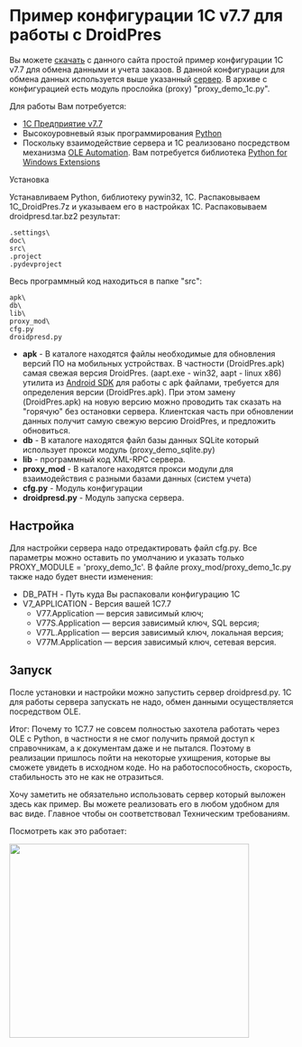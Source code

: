 

# Пример конфигурации 1С v7.7 для работы с DroidPres #

Вы можете [скачать](http://code.google.com/p/droidpres/downloads/detail?name=1C_DroidPres.7z) с данного сайта простой пример конфигурации 1С v7.7 для обмена данными и учета заказов. В данной конфигурации для обмена данных используется выше указанный [сервер](http://code.google.com/p/droidpres/downloads/detail?name=droidpresd.tar.bz2). В архиве с конфигурацией есть модуль прослойка (proxy) "proxy\_demo\_1c.py".

Для работы Вам потребуется:

  * [1С Предприятие v7.7](http://ru.wikipedia.org/wiki/1%D0%A1:%D0%9F%D1%80%D0%B5%D0%B4%D0%BF%D1%80%D0%B8%D1%8F%D1%82%D0%B8%D0%B5#.D0.92.D0.B5.D1.80.D1.81.D0.B8.D1.8F_7..D1.85_.287.0.2C_7.5.2C_7.7.29)
  * Высокоуровневый язык программирования [Python](http://www.python.org/)
  * Поскольку взаимодействие сервера и 1С реализовано посредством механизма [OLE Automation](http://ru.wikipedia.org/wiki/OLE). Вам потребуется библиотека [Python for Windows Extensions](http://pywin32.sourceforge.net)


Установка

Устанавливаем Python, библиотеку pywin32, 1С. Распаковываем 1C\_DroidPres.7z и указываем его в настройках 1С. Распаковываем droidpresd.tar.bz2 результат:

```
.settings\
doc\
src\
.project
.pydevproject
```
Весь программный код находиться в папке "src":
```
apk\
db\
lib\
proxy_mod\
cfg.py
droidpresd.py
```

  * **apk** - В каталоге находятся файлы необходимые для обновления версий ПО на мобильных устройствах. В частности (DroidPres.apk) самая свежая версия DroidPres. (aapt.exe - win32, aapt - linux x86) утилита из [Android SDK](http://developer.android.com/sdk/index.html) для работы с apk файлами, требуется для определения версии (DroidPres.apk). При этом замену (DroidPres.apk) на новую версию можно проводить так сказать на "горячую" без остановки сервера. Клиентская часть при обновлении данных получит самую свежую версию DroidPres, и предложить обновиться.
  * **db** - В каталоге находятся файл базы данных SQLite который использует прокси модуль (proxy\_demo\_sqlite.py)
  * **lib** - программный код XML-RPC сервера.
  * **proxy\_mod** - В каталоге находятся прокси модули для взаимодействия с разными базами данных (систем учета)
  * **cfg.py** - Модуль конфигурации
  * **droidpresd.py** - Модуль запуска сервера.

## Настройка ##

Для настройки сервера надо отредактировать файл cfg.py. Все параметры можно оставить по умолчанию и указать только PROXY\_MODULE = 'proxy\_demo\_1c'. В файле proxy\_mod/proxy\_demo\_1c.py также надо будет внести изменения:

  * DB\_PATH - Путь куда Вы распаковали конфигурацию 1С
  * V7\_APPLICATION - Версия вашей 1С7.7
    * V77.Application — версия зависимый ключ;
    * V77S.Application — версия зависимый ключ, SQL версия;
    * V77L.Application — версия зависимый ключ, локальная версия;
    * V77M.Application — версия зависимый ключ, сетевая версия.

## Запуск ##

После установки и настройки можно запустить сервер droidpresd.py. 1С для работы сервера запускать не надо, обмен данными осуществляется посредством OLE.

Итог: Почему то 1С7.7 не совсем полностью захотела работать через OLE с Python, в частности я не смог получить прямой доступ к справочникам, а к документам даже и не пытался. Поэтому в реализации пришлось пойти на некоторые ухищрения, которые вы сможете увидеть в исходном коде. Но на работоспособность, скорость, стабильность это не как не отразиться.

Хочу заметить не обязательно использовать сервер который выложен здесь как пример. Вы можете реализовать его в любом удобном для вас виде. Главное чтобы он соответствовал Техническим требованиям.

Посмотреть как это работает:

<a href='http://www.youtube.com/watch?feature=player_embedded&v=z4utZSU1raI' target='_blank'><img src='http://img.youtube.com/vi/z4utZSU1raI/0.jpg' width='425' height=344 /></a>